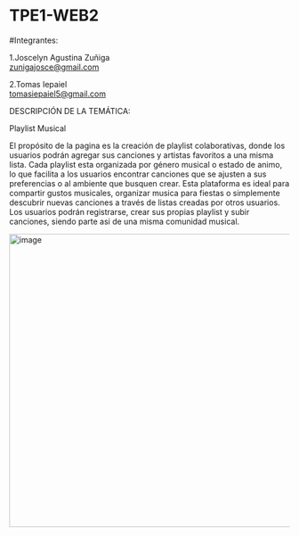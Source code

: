 # TPE1-WEB2


#Integrantes:

1.Joscelyn Agustina Zuñiga  
zunigajosce@gmail.com

2.Tomas Iepaiel            
tomasiepaiel5@gmail.com




DESCRIPCIÓN DE LA TEMÁTICA:

Playlist Musical

El propósito de la pagina es la creación de playlist colaborativas, donde los usuarios podrán agregar sus canciones y artistas favoritos a una misma lista. Cada playlist esta organizada por género musical o estado de animo, lo que facilita a los usuarios encontrar canciones que se ajusten a sus preferencias o al ambiente que busquen crear.
Esta plataforma es ideal para compartir gustos musicales, organizar musica para fiestas o simplemente descubrir nuevas canciones a través de listas creadas por otros usuarios. Los usuarios podrán registrarse, crear sus propias playlist y subir canciones, siendo parte asi de una misma comunidad musical.

<img width="629" height="526" alt="image" src="https://github.com/user-attachments/assets/730be552-a5f6-42e2-84de-8aac6ec0e6f6" />





